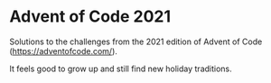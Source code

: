 # Advent of Code 2021

Solutions to the challenges from the 2021 edition of Advent of Code (https://adventofcode.com/).

It feels good to grow up and still find new holiday traditions.
